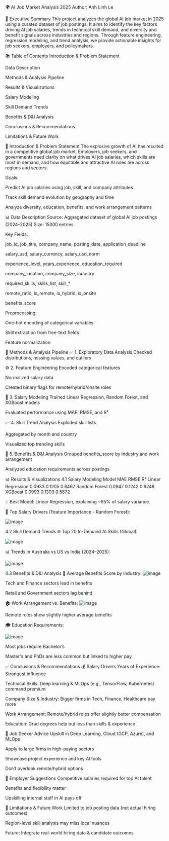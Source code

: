 🌍 AI Job Market Analysis 2025
Author: Anh Linh Le

📌 Executive Summary
This project analyzes the global AI job market in 2025 using a curated dataset of job postings. It aims to identify the key factors driving AI job salaries, trends in technical skill demand, and diversity and benefit signals across industries and regions. Through feature engineering, regression modeling, and trend analysis, we provide actionable insights for job seekers, employers, and policymakers.

📚 Table of Contents
Introduction & Problem Statement

Data Description

Methods & Analysis Pipeline

Results & Visualizations

Salary Modeling

Skill Demand Trends

Benefits & D&I Analysis

Conclusions & Recommendations

Limitations & Future Work

🧠 Introduction & Problem Statement
The explosive growth of AI has resulted in a competitive global job market. Employers, job seekers, and governments need clarity on what drives AI job salaries, which skills are most in demand, and how equitable and attractive AI roles are across regions and sectors.

Goals:

Predict AI job salaries using job, skill, and company attributes

Track skill demand evolution by geography and time

Analyze diversity, education, benefits, and work arrangement patterns

📊 Data Description
Source: Aggregated dataset of global AI job postings (2024–2025)
Size: 15000 entries

Key Fields:

job_id, job_title, company_name, posting_date, application_deadline

salary_usd, salary_currency, salary_usd_norm

experience_level, years_experience, education_required

company_location, company_size, industry

required_skills, skills_list, skill_*

remote_ratio, is_remote, is_hybrid, is_onsite

benefits_score

Preprocessing:

One-hot encoding of categorical variables

Skill extraction from free-text fields

Feature normalization

🧪 Methods & Analysis Pipeline
✅ 1. Exploratory Data Analysis
Checked distributions, missing values, and outliers

⚙️ 2. Feature Engineering
Encoded categorical features 

Normalized salary data

Created binary flags for remote/hybrid/onsite roles

🤖 3. Salary Modeling
Trained Linear Regression, Random Forest, and XGBoost models

Evaluated performance using MAE, RMSE, and R²

📈 4. Skill Trend Analysis
Exploded skill lists

Aggregated by month and country

Visualized top trending skills

💼 5. Benefits & D&I Analysis
Grouped benefits_score by industry and work arrangement

Analyzed education requirements across postings

📊 Results & Visualizations
4.1 Salary Modeling
Model	MAE	RMSE	R²
Linear Regression	0.0933	0.1205	0.6467
Random Forest	0.0947	0.1242	0.6248
XGBoost	0.0993	0.1303	0.5872

💡 Best Model: Linear Regression, explaining ~65% of salary variance.

🔑 Top Salary Drivers (Feature Importance - Random Forest):

![image](https://github.com/user-attachments/assets/cc1b93e8-17c1-462b-b18e-7f2c8d109cc8)


4.2 Skill Demand Trends
🌐 Top 20 In-Demand AI Skills (Global):

![image](https://github.com/user-attachments/assets/0026b32d-a477-4e75-9df4-6282b67ea515)





📊 Trends in Australia vs US vs India (2024–2025):

![image](https://github.com/user-attachments/assets/9eadf014-8219-4748-a805-8b227e7f661a)






4.3 Benefits & D&I Analysis
🏢 Average Benefits Score by Industry:
![image](https://github.com/user-attachments/assets/09b224ee-3a21-42ee-8b85-f2c4b5e6481a)

Tech and Finance sectors lead in benefits

Retail and Government sectors lag behind




🏠 Work Arrangement vs. Benefits:
![image](https://github.com/user-attachments/assets/e8a8b96d-0085-452c-a186-dda45005a0b9)

Remote roles show slightly higher average benefits




🎓 Education Requirements:

![image](https://github.com/user-attachments/assets/f2c14edb-5fd5-4a19-946d-00693131104b)


Most jobs require Bachelor’s

Master's and PhDs are less common but linked to higher pay


✅ Conclusions & Recommendations
💰 Salary Drivers
Years of Experience: Strongest influence

Technical Skills: Deep learning & MLOps (e.g., TensorFlow, Kubernetes) command premium

Company Size & Industry: Bigger firms in Tech, Finance, Healthcare pay more

Work Arrangement: Remote/hybrid roles offer slightly better compensation

Education: Grad degrees help but less than skills & experience

🎯 Job Seeker Advice
Upskill in Deep Learning, Cloud (GCP, Azure), and MLOps

Apply to large firms in high-paying sectors

Showcase project experience and key AI tools

Don’t overlook remote/hybrid options

🏢 Employer Suggestions
Competitive salaries required for top AI talent

Benefits and flexibility matter

Upskilling internal staff in AI pays off

🧩 Limitations & Future Work
Limited to job posting data (not actual hiring outcomes)

Region-level skill analysis may miss local nuances

Future: Integrate real-world hiring data & candidate outcomes



